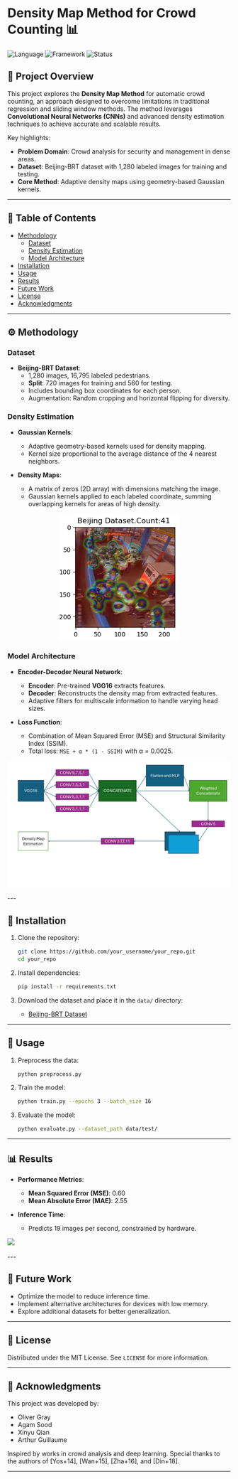 
# **Density Map Method for Crowd Counting** 📊

![Language](https://img.shields.io/badge/language-Python-blue)
![Framework](https://img.shields.io/badge/framework-TensorFlow%2FKeras-orange)
![Status](https://img.shields.io/badge/status-Completed-success)

## 🌟 **Project Overview**

This project explores the **Density Map Method** for automatic crowd counting, an approach designed to overcome limitations in traditional regression and sliding window methods. The method leverages **Convolutional Neural Networks (CNNs)** and advanced density estimation techniques to achieve accurate and scalable results.  

Key highlights:
- **Problem Domain**: Crowd analysis for security and management in dense areas.
- **Dataset**: Beijing-BRT dataset with 1,280 labeled images for training and testing.
- **Core Method**: Adaptive density maps using geometry-based Gaussian kernels.

---

## 📖 **Table of Contents**

- [Methodology](#methodology)
  - [Dataset](#dataset)
  - [Density Estimation](#density-estimation)
  - [Model Architecture](#model-architecture)
- [Installation](#installation)
- [Usage](#usage)
- [Results](#results)
- [Future Work](#future-work)
- [License](#license)
- [Acknowledgments](#acknowledgments)

---

## ⚙️ **Methodology**

### **Dataset**

- **Beijing-BRT Dataset**:  
  - 1,280 images, 16,795 labeled pedestrians.  
  - **Split**: 720 images for training and 560 for testing.  
  - Includes bounding box coordinates for each person.  
  - Augmentation: Random cropping and horizontal flipping for diversity.  

### **Density Estimation**

- **Gaussian Kernels**:  
  - Adaptive geometry-based kernels used for density mapping.  
  - Kernel size proportional to the average distance of the 4 nearest neighbors.  

- **Density Maps**:  
  - A matrix of zeros (2D array) with dimensions matching the image.  
  - Gaussian kernels applied to each labeled coordinate, summing overlapping kernels for areas of high density.

<p align="center">
  <img src="assets/img/density_images.png" alias="density example">
</p>

### **Model Architecture**

- **Encoder-Decoder Neural Network**:  
  - **Encoder**: Pre-trained **VGG16** extracts features.  
  - **Decoder**: Reconstructs the density map from extracted features.  
  - Adaptive filters for multiscale information to handle varying head sizes.  

- **Loss Function**:  
  - Combination of Mean Squared Error (MSE) and Structural Similarity Index (SSIM).  
  - Total loss: `MSE + α * (1 - SSIM)` with α = 0.0025.  

<p>
  <img src="assets/img/network_archi.jpg" alias="model archi">
</p>
---

## 🔧 **Installation**

1. Clone the repository:
   ```bash
   git clone https://github.com/your_username/your_repo.git
   cd your_repo
   ```

2. Install dependencies:
   ```bash
   pip install -r requirements.txt
   ```

3. Download the dataset and place it in the `data/` directory:
   - [Beijing-BRT Dataset](dataset_download_link)

---

## 🚀 **Usage**

1. Preprocess the data:
   ```bash
   python preprocess.py
   ```

2. Train the model:
   ```bash
   python train.py --epochs 3 --batch_size 16
   ```

3. Evaluate the model:
   ```bash
   python evaluate.py --dataset_path data/test/
   ```

---

## 📊 **Results**

- **Performance Metrics**:  
  - **Mean Squared Error (MSE)**: 0.60  
  - **Mean Absolute Error (MAE)**: 2.55  

- **Inference Time**:  
  - Predicts 19 images per second, constrained by hardware.  

<p>
  <img src="assets/img/trainvstest.png" alias="resutl bei">
</p>
---

## 🌱 **Future Work**

- Optimize the model to reduce inference time.  
- Implement alternative architectures for devices with low memory.  
- Explore additional datasets for better generalization.  

---

## 📄 **License**

Distributed under the MIT License. See `LICENSE` for more information.

---

## 🙌 **Acknowledgments**

This project was developed by:  
- Oliver Gray  
- Agam Sood  
- Xinyu Qian  
- Arthur Guillaume  

Inspired by works in crowd analysis and deep learning. Special thanks to the authors of [Yos+14], [Wan+15], [Zha+16], and [Din+18].

---
